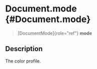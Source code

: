 Document.mode {#Document.mode}
=============

> [DocumentMode]{role="ref"} **mode**

Description
-----------

The color profile.
